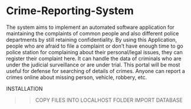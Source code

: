 # Crime-Reporting-System

The system aims to  implement an automated software application for maintaining the complaints of common people and also different police departments by still retaining confidentiality. 
By using this Application, people who are afraid to file a complaint or don’t have enough time to go police station for complaining about their personal/legal issues, they can register their complaint here.
It can handle the data of criminals who are under the judicial surveillance or are under trial. This portal will be most useful for defense for searching of details of crimes. Anyone can report a crimes online about missing person, vehicle, robbery, etc. 

INSTALLATION

>>COPY FILES INTO LOCALHOST FOLDER
>>IMPORT DATABASE

